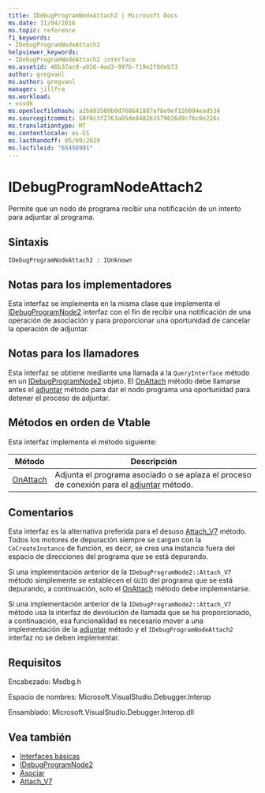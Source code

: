 ```yaml
---
title: IDebugProgramNodeAttach2 | Microsoft Docs
ms.date: 11/04/2016
ms.topic: reference
f1_keywords:
- IDebugProgramNodeAttach2
helpviewer_keywords:
- IDebugProgramNodeAttach2 interface
ms.assetid: 46b37ac9-a026-4ad3-997b-f19e2f8deb73
author: gregvanl
ms.author: gregvanl
manager: jillfra
ms.workload:
- vssdk
ms.openlocfilehash: a2b883500b0d768641887af8e9ef126094ead534
ms.sourcegitcommit: 50f0c3f2763a05de8482b3579026d9c76c0e226c
ms.translationtype: MT
ms.contentlocale: es-ES
ms.lasthandoff: 05/09/2019
ms.locfileid: "65458991"
---
```

# <a name="idebugprogramnodeattach2"></a>IDebugProgramNodeAttach2
Permite que un nodo de programa recibir una notificación de un intento para adjuntar al programa.

## <a name="syntax"></a>Sintaxis

```
IDebugProgramNodeAttach2 : IUnknown
```

## <a name="notes-for-implementers"></a>Notas para los implementadores
 Esta interfaz se implementa en la misma clase que implementa el [IDebugProgramNode2](../../../extensibility/debugger/reference/idebugprogramnode2.md) interfaz con el fin de recibir una notificación de una operación de asociación y para proporcionar una oportunidad de cancelar la operación de adjuntar.

## <a name="notes-for-callers"></a>Notas para los llamadores
 Esta interfaz se obtiene mediante una llamada a la `QueryInterface` método en un [IDebugProgramNode2](../../../extensibility/debugger/reference/idebugprogramnode2.md) objeto. El [OnAttach](../../../extensibility/debugger/reference/idebugprogramnodeattach2-onattach.md) método debe llamarse antes el [adjuntar](../../../extensibility/debugger/reference/idebugengine2-attach.md) método para dar el nodo programa una oportunidad para detener el proceso de adjuntar.

## <a name="methods-in-vtable-order"></a>Métodos en orden de Vtable
 Esta interfaz implementa el método siguiente:

|Método|Descripción|
|------------|-----------------|
|[OnAttach](../../../extensibility/debugger/reference/idebugprogramnodeattach2-onattach.md)|Adjunta el programa asociado o se aplaza el proceso de conexión para el [adjuntar](../../../extensibility/debugger/reference/idebugengine2-attach.md) método.|

## <a name="remarks"></a>Comentarios
 Esta interfaz es la alternativa preferida para el desuso [Attach_V7](../../../extensibility/debugger/reference/idebugprogramnode2-attach-v7.md) método. Todos los motores de depuración siempre se cargan con la `CoCreateInstance` de función, es decir, se crea una instancia fuera del espacio de direcciones del programa que se está depurando.

 Si una implementación anterior de la `IDebugProgramNode2::Attach_V7` método simplemente se establecen el `GUID` del programa que se está depurando, a continuación, solo el [OnAttach](../../../extensibility/debugger/reference/idebugprogramnodeattach2-onattach.md) método debe implementarse.

 Si una implementación anterior de la `IDebugProgramNode2::Attach_V7` método usa la interfaz de devolución de llamada que se ha proporcionado, a continuación, esa funcionalidad es necesario mover a una implementación de la [adjuntar](../../../extensibility/debugger/reference/idebugengine2-attach.md) método y el `IDebugProgramNodeAttach2` interfaz no se deben implementar.

## <a name="requirements"></a>Requisitos
 Encabezado: Msdbg.h

 Espacio de nombres:  Microsoft.VisualStudio.Debugger.Interop

 Ensamblado: Microsoft.VisualStudio.Debugger.Interop.dll

## <a name="see-also"></a>Vea también
- [Interfaces básicas](../../../extensibility/debugger/reference/core-interfaces.md)
- [IDebugProgramNode2](../../../extensibility/debugger/reference/idebugprogramnode2.md)
- [Asociar](../../../extensibility/debugger/reference/idebugengine2-attach.md)
- [Attach_V7](../../../extensibility/debugger/reference/idebugprogramnode2-attach-v7.md)